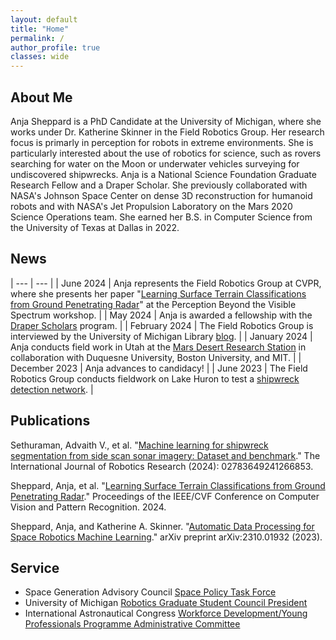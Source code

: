 ```yaml
---
layout: default
title: "Home"
permalink: /
author_profile: true
classes: wide
---
```


## About Me

Anja Sheppard is a PhD Candidate at the University of Michigan, where she works under Dr. Katherine Skinner in the Field Robotics Group. Her research focus is primarly in perception for robots in extreme environments. She is particularly interested about the use of robotics for science, such as rovers searching for water on the Moon or underwater vehicles surveying for undiscovered shipwrecks. Anja is a National Science Foundation Graduate Research Fellow and a Draper Scholar. She previously collaborated with NASA's Johnson Space Center on dense 3D reconstruction for humanoid robots and with NASA's Jet Propulsion Laboratory on the Mars 2020 Science Operations team. She earned her B.S. in Computer Science from the University of Texas at Dallas in 2022.


## News

| --- | --- |
| June 2024  | Anja represents the Field Robotics Group at CVPR, where she presents her paper "[Learning Surface Terrain Classifications from Ground Penetrating Radar](https://openaccess.thecvf.com/content/CVPR2024W/PBVS/html/Sheppard_Learning_Surface_Terrain_Classifications_from_Ground_Penetrating_Radar_CVPRW_2024_paper.html)" at the Perception Beyond the Visible Spectrum workshop. |
| May 2024 | Anja is awarded a fellowship with the [Draper Scholars](https://www.draper.com/careers/scholar-program) program. |
| February 2024 | The Field Robotics Group is interviewed by the University of Michigan Library [blog](https://blogs.lib.umich.edu/bits-and-pieces/machine-learning-and-shipwrecks-interview-field-robotics-group). |
| January 2024 | Anja conducts field work in Utah at the [Mars Desert Research Station](https://news.mit.edu/2024/life-on-mars-together-0313) in collaboration with Duquesne University, Boston University, and MIT. |
| December 2023 | Anja advances to candidacy! |
| June 2023 | The Field Robotics Group conducts fieldwork on Lake Huron to test a [shipwreck detection network](https://www.youtube.com/watch?v=UtNK1Ite8no&t=1s). |

## Publications

Sethuraman, Advaith V., et al. "[Machine learning for shipwreck segmentation from side scan sonar imagery: Dataset and benchmark](https://journals.sagepub.com/doi/full/10.1177/02783649241266853?casa_token=Jqw9mvkNtb8AAAAA%3Ab1UfB3DkY7tgxHzT294XTW_n7lwZJwFhaPR4x67NrFcsGGbVshmS_ZDuO0C_DfEqRTzXhgNVCLz_rA)." The International Journal of Robotics Research (2024): 02783649241266853.

Sheppard, Anja, et al. "[Learning Surface Terrain Classifications from Ground Penetrating Radar](https://openaccess.thecvf.com/content/CVPR2024W/PBVS/html/Sheppard_Learning_Surface_Terrain_Classifications_from_Ground_Penetrating_Radar_CVPRW_2024_paper.html)." Proceedings of the IEEE/CVF Conference on Computer Vision and Pattern Recognition. 2024.

Sheppard, Anja, and Katherine A. Skinner. "[Automatic Data Processing for Space Robotics Machine Learning](https://arxiv.org/abs/2310.01932)." arXiv preprint arXiv:2310.01932 (2023).


## Service

- Space Generation Advisory Council [Space Policy Task Force](https://spacegeneration.org/ncac-task-force)
- University of Michigan [Robotics Graduate Student Council President](https://robotics.umich.edu/academics/current-students/robotics-graduate-student-council/)
- International Astronautical Congress [Workforce Development/Young Professionals Programme Administrative Committee](https://www.iafastro.org/about/iaf-committees/administrative-committees/workforce-development-young-professionals-programme-committee-wd-ypp.html)
